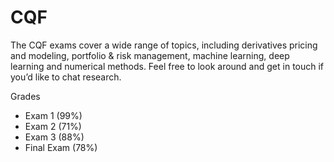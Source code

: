 # CQF
The CQF exams cover a wide range of topics, including derivatives pricing and modeling, portfolio & risk management, machine learning, deep learning and numerical methods. Feel free to look around and get in touch if you’d like to chat research.

Grades
- Exam 1      (99%)
- Exam 2      (71%)
- Exam 3      (88%)
- Final Exam  (78%)
